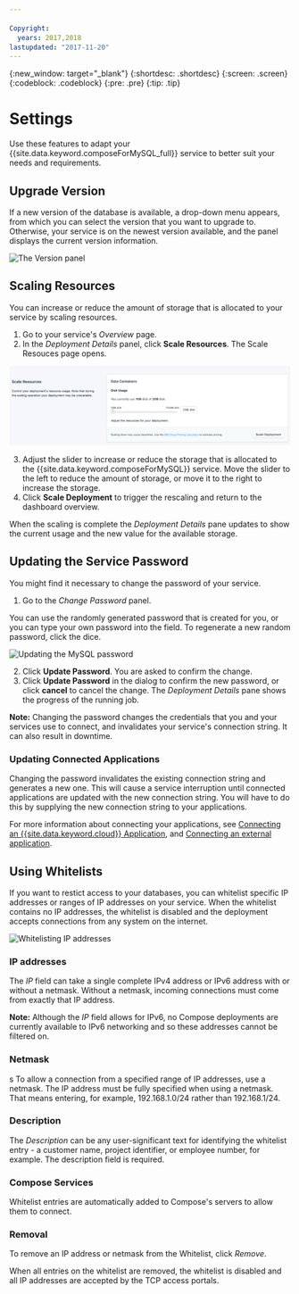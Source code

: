 ```yaml
---

Copyright:
  years: 2017,2018
lastupdated: "2017-11-20"
---
```


{:new_window: target="_blank"}
{:shortdesc: .shortdesc}
{:screen: .screen}
{:codeblock: .codeblock}
{:pre: .pre}
{:tip: .tip}

# Settings

Use these features to adapt your {{site.data.keyword.composeForMySQL_full}} service to better suit your needs and requirements.

## Upgrade Version

If a new version of the database is available, a drop-down menu appears, from which you can select the version that you want to upgrade to. Otherwise, your service is on the newest version available, and the panel displays the current version information.

![The Version panel](./images/mysql-version-show.png "The Version panel")


## Scaling Resources

You can increase or reduce the amount of storage that is allocated to your service by scaling resources.

1. Go to your service's _Overview_ page.
2. In the _Deployment Details_ panel, click **Scale Resources**. The Scale Resouces page opens.

  ![The Scale Resources page](./images/mysql-scale-show.png "The Scale Resources page")

3. Adjust the slider to increase or reduce the storage that is allocated to the {{site.data.keyword.composeForMySQL}} service. Move the slider to the left to reduce the amount of storage, or move it to the right to increase the storage.
4. Click **Scale Deployment** to trigger the rescaling and return to the dashboard overview.

When the scaling is complete the _Deployment Details_ pane updates to show the current usage and the new value for the available storage.

## Updating the Service Password

You might find it necessary to change the password of your service.

1. Go to the _Change Password_ panel. 

  You can use the randomly generated password that is created for you, or you can type your own password into the field. To regenerate a new random password, click the dice. 
  
  ![Updating the MySQL password](./images/mysql-update-password.png "The automatic password generator")

2. Click **Update Password**. You are asked to confirm the change.
3. Click **Update Password** in the dialog to confirm the new password, or click **cancel** to cancel the change. The _Deployment Details_ pane shows the progress of the running job.

**Note:** Changing the password changes the credentials that you and your services use to connect, and invalidates your service's connection string. It can also result in downtime.

### Updating Connected Applications

Changing the password invalidates the existing connection string and generates a new one. This will cause a service interruption until connected applications are updated with the new connection string. You will have to do this by supplying the new connection string to your applications.

For more information about connecting your applications, see [Connecting an {{site.data.keyword.cloud}} Application](./connecting-bluemix-app.html), and [Connecting an external application](./connecting-external.html).


## Using Whitelists

If you want to restict access to your databases, you can whitelist specific IP addresses or ranges of IP addresses on your service. When the whitelist contains no IP addresses, the whitelist is disabled and the deployment accepts connections from any system on the internet.

![Whitelisting IP addresses](./images/mysql-whitelist-show.png "The whitelist fields.")

### IP addresses
The *IP* field can take a single complete IPv4 address or IPv6 address with or without a netmask. Without a netmask, incoming connections must come from exactly that IP address. 

**Note:** Although the *IP* field allows for IPv6, no Compose deployments are currently available to IPv6 networking and so these addresses cannot be filtered on.

### Netmask
s
To allow a connection from a specified range of IP addresses, use a netmask. The IP address must be fully specified when using a netmask. That means entering, for example, 192.168.1.0/24 rather than 192.168.1/24.

### Description

The *Description* can be any user-significant text for identifying the whitelist entry - a customer name, project identifier, or employee number, for example. The description field is required.

### Compose Services

Whitelist entries are automatically added to Compose's servers to allow them to connect.

### Removal

To remove an IP address or netmask from the Whitelist, click *Remove*.

When all entries on the whitelist are removed, the whitelist is disabled and all IP addresses are accepted by the TCP access portals.
